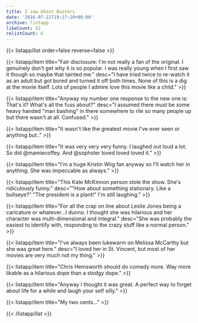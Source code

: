 ```yaml
---
title: I saw Ghost Busters
date: '2016-07-21T19:17:10+00:00'
archive: listapp
likeCount: 52
relistCount: 6
---
```



{{< listapp/list order=false reverse=false >}}

   {{< listapp/item title="Fair disclosure: I'm not really a fan of the original. I genuinely don't get why it is so popular. I was really young when I first saw it though so maybe that tainted me."
      desc="I have tried twice to re-watch it as an adult but got bored and turned it off both times. None of this is a dig at the movie itself. Lots of people I admire love this movie like a child." >}}

   {{< listapp/item title="Anyway my number one response to the new one is: That's it? What's all the fuss about?"
      desc="I assumed there *must* be some heavy handed \"man bashing\" in there somewhere to rile so many people up but there wasn't at all. Confused." >}}

   {{< listapp/item title="It wasn't like the greatest movie I've ever seen or anything but.." >}}

   {{< listapp/item title="It was very very very funny. I laughed out loud a lot. So did @mamiecoffey. And @sophster loved loved loved it." >}}

   {{< listapp/item title="I'm a huge Kristin Wiig fan anyway so I'll watch her in anything. She was impeccable as always." >}}

   {{< listapp/item title="This Kate McKinnon person stole the show. She's ridiculously funny."
      desc="\"How about something stationary. Like a bullseye?\" \"The president is a plant!\" I'm still laughing." >}}

   {{< listapp/item title="For all the crap on line about Leslie Jones being a caricature or whatever...I dunno. I thought she was hilarious and her character was multi-dimensional and integral."
      desc="She was probably the easiest to identify with, responding to the crazy stuff like a normal person." >}}

   {{< listapp/item title="I've always been lukewarm on Melissa McCarthy but she was great here."
      desc="I loved her in St. Vincent, but most of her movies are very much not my thing." >}}

   {{< listapp/item title="Chris Hemsworth should do comedy more. Way more likable as a hilarious dope than a stodgy dope." >}}

   {{< listapp/item title="Anyway I thought it was great. A perfect way to forget about life for a while and laugh your self silly." >}}

   {{< listapp/item title="My two cents..." >}}

{{< /listapp/list >}}
